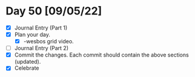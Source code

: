 # Day 50 [09/05/22]

- [x] Journal Entry (Part 1)
- [x] Plan your day.
  - [x] -wesbos grid video.
- [ ] Journal Entry (Part 2)
- [x] Commit the changes. Each commit should contain the above sections (updated).
- [x] Celebrate
<!-- [x] to tick -->
